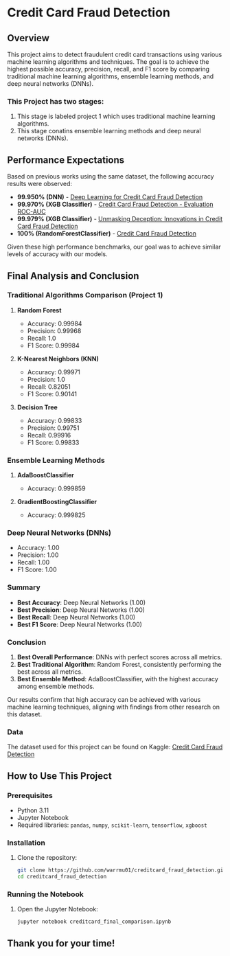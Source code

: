 # Credit Card Fraud Detection

## Overview
This project aims to detect fraudulent credit card transactions using various machine learning algorithms and techniques. The goal is to achieve the highest possible accuracy, precision, recall, and F1 score by comparing traditional machine learning algorithms, ensemble learning methods, and deep neural networks (DNNs).

### This Project has two stages:
1. This stage is labeled project 1 which uses traditional machine learning algorithms.
2. This stage conatins ensemble learning methods and deep neural networks (DNNs).


## Performance Expectations
Based on previous works using the same dataset, the following accuracy results were observed:
- **99.950% (DNN)** - [Deep Learning for Credit Card Fraud Detection](https://www.kaggle.com/code/markkostantine/deep-learning-for-credit-card-fraud-detection)
- **99.970% (XGB Classifier)** - [Credit Card Fraud Detection - Evaluation ROC-AUC](https://www.kaggle.com/code/sachinbatra/credit-card-fraud-detection-evaluation-roc-auc/notebook)
- **99.979% (XGB Classifier)** - [Unmasking Deception: Innovations in Credit Card Fraud Detection](https://www.kaggle.com/code/abdmental01/unmasking-deception-innovations-in-credit-card)
- **100% (RandomForestClassifier)** - [Credit Card Fraud Detection](https://www.kaggle.com/code/jumadouglas/creditcard-23)

Given these high performance benchmarks, our goal was to achieve similar levels of accuracy with our models.

## Final Analysis and Conclusion
### Traditional Algorithms Comparison (Project 1)
1. **Random Forest**
   - Accuracy: 0.99984
   - Precision: 0.99968
   - Recall: 1.0
   - F1 Score: 0.99984

2. **K-Nearest Neighbors (KNN)**
   - Accuracy: 0.99971
   - Precision: 1.0
   - Recall: 0.82051
   - F1 Score: 0.90141

3. **Decision Tree**
   - Accuracy: 0.99833
   - Precision: 0.99751
   - Recall: 0.99916
   - F1 Score: 0.99833

### Ensemble Learning Methods
1. **AdaBoostClassifier**
   - Accuracy: 0.999859

2. **GradientBoostingClassifier**
   - Accuracy: 0.999825

### Deep Neural Networks (DNNs)
- Accuracy: 1.00
- Precision: 1.00
- Recall: 1.00
- F1 Score: 1.00

### Summary
- **Best Accuracy**: Deep Neural Networks (1.00)
- **Best Precision**: Deep Neural Networks (1.00)
- **Best Recall**: Deep Neural Networks (1.00)
- **Best F1 Score**: Deep Neural Networks (1.00)

### Conclusion
1. **Best Overall Performance**: DNNs with perfect scores across all metrics.
2. **Best Traditional Algorithm**: Random Forest, consistently performing the best across all metrics.
3. **Best Ensemble Method**: AdaBoostClassifier, with the highest accuracy among ensemble methods.

Our results confirm that high accuracy can be achieved with various machine learning techniques, aligning with findings from other research on this dataset.

### Data
The dataset used for this project can be found on Kaggle: [Credit Card Fraud Detection](https://www.kaggle.com/mlg-ulb/creditcardfraud)

## How to Use This Project
### Prerequisites
- Python 3.11
- Jupyter Notebook
- Required libraries: `pandas`, `numpy`, `scikit-learn`, `tensorflow`, `xgboost`

### Installation
1. Clone the repository:
   ```bash
   git clone https://github.com/warrmu01/creditcard_fraud_detection.git
   cd creditcard_fraud_detection

### Running the Notebook
1. Open the Jupyter Notebook:
   ```bash
   jupyter notebook creditcard_final_comparison.ipynb


## Thank you for your time!

